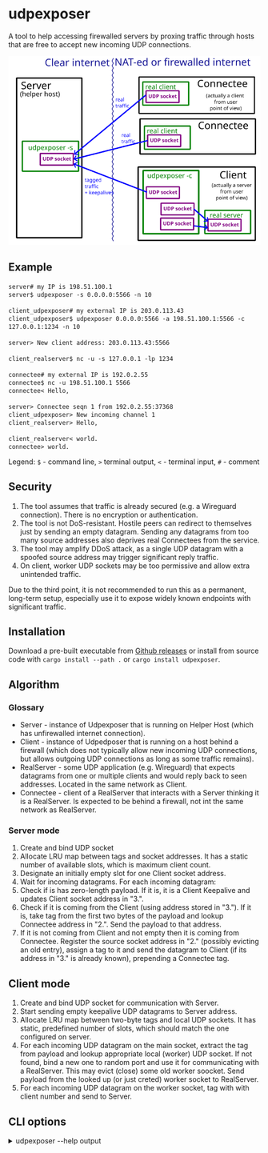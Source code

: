 # udpexposer

A tool to help accessing firewalled servers by proxing traffic through hosts that are free to accept new incoming UDP connections.

![Diagram](diagram.png)

## Example

```
server# my IP is 198.51.100.1
server$ udpexposer -s 0.0.0.0:5566 -n 10

client_udpexposer# my external IP is 203.0.113.43
client_udpexposer$ udpexposer 0.0.0.0:5566 -a 198.51.100.1:5566 -c 127.0.0.1:1234 -n 10

server> New client address: 203.0.113.43:5566

client_realserver$ nc -u -s 127.0.0.1 -lp 1234

connectee# my external IP is 192.0.2.55
connectee$ nc -u 198.51.100.1 5566
connectee< Hello,

server> Connectee seqn 1 from 192.0.2.55:37368
client_udpexposer> New incoming channel 1
client_realserver> Hello,

client_realserver< world.
connectee> world.
```

Legend: `$` - command line, `>` terminal output, `<` - terminal input, `#` - comment

## Security

1. The tool assumes that traffic is already secured (e.g. a Wireguard connection). There is no encryption or authentication.
2. The tool is not DoS-resistant. Hostile peers can redirect to themselves just by sending an empty datagram. Sending any datagrams from too many source addresses also deprives real Connectees from the service.
3. The tool may amplify DDoS attack, as a single UDP datagram with a spoofed source address may trigger significant reply traffic.
4. On client, worker UDP sockets may be too permissive and allow extra unintended traffic.

Due to the third point, it is not recommended to run this as a permanent, long-term setup, especially use it to expose widely known endpoints with significant traffic.


## Installation

Download a pre-built executable from [Github releases](https://github.com/vi/udpexposer/releases) or install from source code with `cargo install --path .`  or `cargo install udpexposer`.

## Algorithm

### Glossary

* Server - instance of Udpexposer that is running on Helper Host (which has unfirewalled internet connection).
* Client - instance of Udpedposer that is running on a host behind a firewall (which does not typically allow new incoming UDP connections, but allows outgoing UDP connections as long as some traffic remains).
* RealServer - some UDP application (e.g. Wireguard) that expects datagrams from one or multiple clients and would reply back to seen addresses. Located in the same network as Client.
* Connectee - client of a RealServer that interacts with a Server thinking it is a RealServer. Is expected to be behind a firewall, not int the same network as RealServer.

### Server mode

1. Create and bind UDP socket
2. Allocate LRU map between tags and socket addresses. It has a static number of available slots, which is maximum client count.
3. Designate an initially empty slot for one Client socket address.
4. Wait for incoming datagrams. For each incoming datagram:
5. Check if is has zero-length payload. If it is, it is a Client Keepalive and updates Client socket address in "3.".
6. Check if it is coming from the Client (using address stored in "3."). If it is, take tag from the first two bytes of the payload and lookup Connectee address in "2.". Send the payload to that address.
7. If it is not coming from Client and not empty then it is coming from Connectee. Register the source socket address in "2." (possibly evicting an old entry), assign a tag to it and send the datagram to Client (if its address in "3." is already known), prepending a Connectee tag.

## Client mode

1. Create and bind UDP socket for communication with Server.
2. Start sending empty keepalive UDP datagrams to Server address.
3. Allocate LRU map between two-byte tags and local UDP sockets. It has static, predefined number of slots, which should match the one configured on server.
4. For each incoming UDP datagram on the main socket, extract the tag from payload and lookup appropriate local (worker) UDP socket. If not found, bind a new one to random port and use it for communicating with a RealServer. This may evict (close) some old worker soocket. Send payload from the looked up (or just creted) worker socket to RealServer.
5. For each incoming UDP datagram on the worker socket, tag with with client number and send to Server.


## CLI options

<details><summary> udpexposer --help output</summary>

```
Usage: udpexposer <listen_addr> [-c <local-connect-addr>] [-a <server-addr>] [-s] [-n <max-clients>] [-i <ping-interval-ms>]

Expose UDP port externally using helper hosts.

Positional Arguments:
  listen_addr       UDP socket address to bind to

Options:
  -c, --local-connect-addr
                    client mode: expose specified UDP socket
  -a, --server-addr client mode: use specified server
  -s, --server-mode server mode
  -n, --max-clients maximum number of clients (LRU-style)
  -i, --ping-interval-ms
                    for client mode, keepalive interval
  --help, help      display usage information
```
</details>
